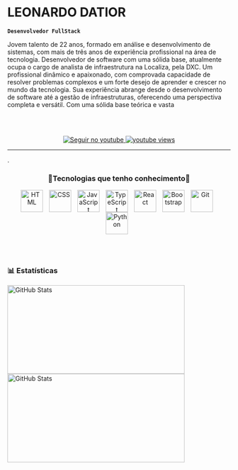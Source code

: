 #  LEONARDO DATIOR

**`Desenvolvedor FullStack`**

Jovem talento de 22 anos, formado em análise e desenvolvimento de sistemas, com mais de três anos de experiência profissional na área de tecnologia. Desenvolvedor de software com uma sólida base, atualmente ocupa o cargo de analista de infraestrutura na Localiza, pela DXC. Um profissional dinâmico e apaixonado, com comprovada capacidade de resolver problemas complexos e um forte desejo de aprender e crescer no mundo da tecnologia. Sua experiência abrange desde o desenvolvimento de software até a gestão de infraestruturas, oferecendo uma perspectiva completa e versátil. Com uma sólida base teórica e vasta

<br></br>


<p align="center">
    <!-- YOUTUBE -->
    <a href="https://www.youtube.com/@datior.leonardo">
        <img 
            alt="Seguir no youtube" 
            title="Inscreva-se no meu canal" 
            src="https://custom-icon-badges.demolab.com/youtube/channel/subscribers/UCBMURnkuHrY_VBQ1H2rE69A?color=8c8c8c&label=Inscreva-se&logo=video&logoColor=white&style=for-the-badge&labelColor=8c8c8c"
        />
    </a>
    <a href="https://www.youtube.com/@datior.leonardo">
        <img 
            alt="youtube views" 
            title="Vizualizações no YouTube" 
            src="https://custom-icon-badges.demolab.com/youtube/channel/views/UCBMURnkuHrY_VBQ1H2rE69A?color=8c8c8c&logo=eye&logoColor=white&style=for-the-badge&labelColor=8c8c8c"
        />
    </a> 
  <!-- GITHUB -->
<!--     <a href="https://github.com/LEONARDO-DATIOR">
        <img 
            alt="Total de estrelas" 
            title="Total de estrelas GitHub" 
            src="https://custom-icon-badges.demolab.com/github/stars/Larissakich?color=55960c&style=for-the-badge&labelColor=488207&logo=star&label=estrelas"
        />
    </a>
    <a href="https://github.com/LEONARDO-DATIOR">
        <img 
            alt="Seguidores" 
            title="Me siga no GitHub" 
            src="https://custom-icon-badges.demolab.com/github/followers/Larissakich?color=236ad3&labelColor=1155ba&style=for-the-badge&logo=github&label=Seguidores&logoColor=white"
        />
    </a> -->
</p>


--- 

<P>.</P>


<div 
  width="1000" 
  align="center"
  gap="30"
>
 <h3>🤖Tecnologias que tenho conhecimento🤖</h3> 
  
<img 
    align="center" 
    alt="HTML"
    title="HTML" 
    width="50px" 
    style="padding-right: 10px;" 
    src="https://cdn.jsdelivr.net/gh/devicons/devicon@latest/icons/html5/html5-original.svg" 
/>
<img 
    align="center" 
    alt="CSS" 
    title="CSS"
    width="50px" 
    style="padding-right: 10px;" 
    src="https://cdn.jsdelivr.net/gh/devicons/devicon@latest/icons/css3/css3-original.svg" 
/>
<img 
    align="center" 
    alt="JavaScript" 
    title="JavaScript"
    width="50px" 
    style="padding-right: 10px;" 
    src="https://cdn.jsdelivr.net/gh/devicons/devicon@latest/icons/javascript/javascript-original.svg" 
/>
<img 
    align="center" 
    alt="TypeScript"
    title="TypeScript" 
    width="50px" 
    style="padding-right: 10px;" 
    src="https://cdn.jsdelivr.net/gh/devicons/devicon@latest/icons/typescript/typescript-original.svg" 
/>
<img 
    align="center" 
    alt="React"
    title="React" 
    width="50px" 
    style="padding-right: 10px;" 
    src="https://cdn.jsdelivr.net/gh/devicons/devicon@latest/icons/react/react-original.svg" 
/>
<img 
    align="center" 
    alt="Bootstrap"
    title="Bootstrap" 
    width="50px" 
    style="padding-right: 10px;" 
    src="https://cdn.jsdelivr.net/gh/devicons/devicon@latest/icons/bootstrap/bootstrap-original.svg" 
/>
<img 
    align="center" 
    alt="Git" 
    title="Git"
    width="50px" 
    style="padding-right: 10px;" 
    src="https://cdn.jsdelivr.net/gh/devicons/devicon@latest/icons/git/git-original.svg" 
/>
<img 
    align="center" 
    alt="Python" 
    title="Python"
    width="50px" 
    style="padding-right: 10px;" 
    src="https://cdn.jsdelivr.net/gh/devicons/devicon@latest/icons/python/python-original.svg" 
/>

<br/>
<br/>
</div>

### 📊 Estatísticas

<p width="1000">
  <img 
    align="left" 
    alt="GitHub Stats" 
    height="200" 
    width="400"
    style="padding-right: 10px;" 
    src="https://github-readme-stats.vercel.app/api?username=Leonardo-datior&show_icons=true&theme=tokyonight&include_all_commits=true&locale=pt-br" 
  />

<img 
    align="left" 
    alt="GitHub Stats" 
    height="200" 
    width="400"
    src="https://github-readme-stats.vercel.app/api/top-langs/?username=Leonardo-Datior&theme=tokyonight&layout=compact&custom_title=Tecnologias&langs_count=9" 
  />

</p>
